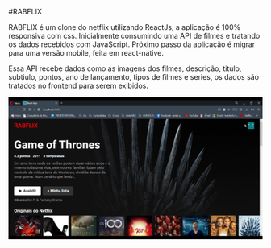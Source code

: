 #RABFLIX

RABFLIX é um clone do netflix utilizando ReactJs, a aplicação é 100% responsiva com css.
Inicialmente consumindo uma API de filmes e tratando os dados recebidos com JavaScript.
Próximo passo da aplicação é migrar para uma versão mobile, feita em react-native.

Essa API recebe dados como as imagens dos filmes, descrição, titulo, subtiulo, pontos, ano de lançamento, tipos de filmes e series,
os dados são tratados no frontend para serem exibidos.


<img src='./img/rabflix.png' />